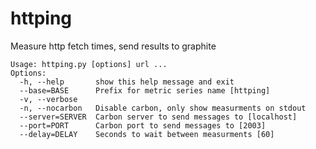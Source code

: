 # httping
Measure http fetch times, send results to graphite

    Usage: httping.py [options] url ...
    Options:
      -h, --help       show this help message and exit
      --base=BASE      Prefix for metric series name [httping]
      -v, --verbose    
      -n, --nocarbon   Disable carbon, only show measurments on stdout
      --server=SERVER  Carbon server to send messages to [localhost]
      --port=PORT      Carbon port to send messages to [2003]
      --delay=DELAY    Seconds to wait between measurments [60]
